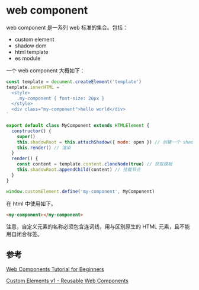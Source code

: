 # web component

web component 是一系列 web 标准的集合。包括：

* custom element
* shadow dom
* html template
* es module

一个 web component 大概如下：

```javascript
const template = document.createElement('template')
template.innerHTML = `
  <style>
    .my-component { font-size: 20px }
  </style>
  <div class="my-component">hello world</div>
`

export default class MyComponent extends HTMLElement {
  constructor() {
    super()
    this.shadowRoot = this.attachShadow({ mode: open }) // 创建一个 shadow dom
    this.render() // 渲染
  }
  render() {
    const content = template.content.cloneNode(true) // 获取模板
    this.shadowRoot.appendChild(content) // 挂载节点
  }
}

window.customElement.define('my-component', MyComponent)
```

在 html 中使用如下。

```html
<my-component></my-component>
```

注意，自定义元素的名称必须包含连词线，用与区别原生的 HTML 元素，且不能用自闭合标签。

## 参考

[Web Components Tutorial for Beginners](https://www.robinwieruch.de/web-components-tutorial/)

[Custom Elements v1 - Reusable Web Components](https://web.dev/custom-elements-v1/)